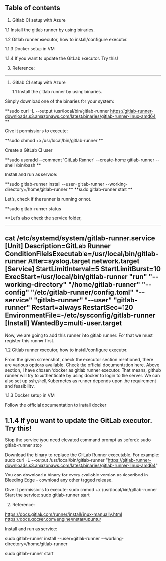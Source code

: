 Table of contents
----------------

1. Gitlab CI setup with Azure

   
1.1 Install the gitlab runner by using binaries.

1.2 Gitlab runner executor, how to install/configure executor.	

1.1.3 Docker setup in VM	

1.1.4 If you want to update the GitLab executor. Try this!

3. Reference:	
----------------------------------------------------------------------------------------------------------------
1. Gitlab CI setup with Azure 

	1.1 Install the gitlab runner by using binaries. 

Simply download one of the binaries for your system:

**sudo curl -L --output /usr/local/bin/gitlab-runner https://gitlab-runner-downloads.s3.amazonaws.com/latest/binaries/gitlab-runner-linux-amd64
**


Give it permissions to execute:

**sudo chmod +x /usr/local/bin/gitlab-runner
**


Create a GitLab CI user 

**sudo useradd --comment 'GitLab Runner' --create-home gitlab-runner --shell /bin/bash
**

Install and run as service:

**sudo gitlab-runner install --user=gitlab-runner --working-directory=/home/gitlab-runner
**
**sudo gitlab-runner start
**

Let’s, check if the runner is running or not. 

**sudo gitlab-runner status

**Let’s also check the service folder,

---------------------------------------------------------- 
cat /etc/systemd/system/gitlab-runner.service
[Unit]
Description=GitLab Runner
ConditionFileIsExecutable=/usr/local/bin/gitlab-runner
After=syslog.target network.target
[Service]
StartLimitInterval=5
StartLimitBurst=10
ExecStart=/usr/local/bin/gitlab-runner "run" "--working-directory" "/home/gitlab-runner" "--config" "/etc/gitlab-runner/config.toml" "--service" "gitlab-runner" "--user" "gitlab-runner"
Restart=always
RestartSec=120
EnvironmentFile=-/etc/sysconfig/gitlab-runner
[Install]
WantedBy=multi-user.target
---------------------------------------------------------------------------------------------------------------------

Now, we are going to add this runner into gitlab runner. For that we must register this runner first. 

1.2 Gitlab runner executor, how to install/configure executor.

From the given screenshot, check the executor section mentioned, there are various options available. Check the official documentation here.
Above section, I have chosen ‘docker as gitlab runner executor. That means, github runner will try to authenticate by using docker to login to the server. We can also set up ssh,shell,Kubernetes as runner depends upon the requirement and feasibility. 

1.1.3 Docker setup in VM
 
Follow the official documentation to install docker


1.1.4 If you want to update the GitLab executor. Try this!
--------------------------------------------------------------

Stop the service (you need elevated command prompt as before):
sudo gitlab-runner stop


Download the binary to replace the GitLab Runner executable. For example:
sudo curl -L --output /usr/local/bin/gitlab-runner "https://gitlab-runner-downloads.s3.amazonaws.com/latest/binaries/gitlab-runner-linux-amd64"

You can download a binary for every available version as described in Bleeding Edge - download any other tagged release.

Give it permissions to execute:
sudo chmod +x /usr/local/bin/gitlab-runner
Start the service:
sudo gitlab-runner start


2. Reference: 

https://docs.gitlab.com/runner/install/linux-manually.html
https://docs.docker.com/engine/install/ubuntu/




Install and run as service:

sudo gitlab-runner install --user=gitlab-runner --working-directory=/home/gitlab-runner

sudo gitlab-runner start






